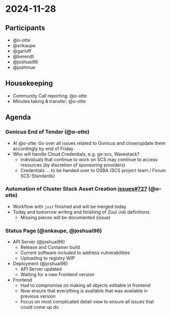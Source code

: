 # 2024-11-28

## Participants

- @o-otte
- @snkaupe
- @garloff
- @berendt
- @joshuai96
- @joshmue

## Housekeeping

- Community Call reporting: @o-otte
- Minutes taking & transfer: @o-otte

## Agenda

### Gonicus End of Tender (@o-otte)

- AI @o-otte: Go over all issues related to Gonicus and close/update them accordingly by end of Friday
- Who will handle Cloud Credentials, e.g. gx-scs, Wavestack?
    - Individuals that continue to work on SCS may continue to access resources (by discretion of sponsoring providers)
    - Credentials ... to be handed over to OSBA (SCS project team / Forum SCS-Standards)

### Automation of Cluster Stack Asset Creation [issues#727](https://github.com/SovereignCloudStack/issues/issues/727) (@o-otte)

- Workflow with `just` finished and will be merged today
- Today and tomorrow writing and finishing of Zuul Job definitions
    - Missing pieces will be documented (issue)

### Status Page (@snkaupe, @joshuai96)

- API Server (@joshuai96)
    - Release and Container build
    - Current software included to address vulnerabilities
    - Uploading to registry WIP
- Deployment (@joshuai96)
    - API Server updated
    - Waiting for a new Frontend version
- Frontend
    - Had to compromise on making all objects editable in frontend
    - Now ensure that everything is available that was available in previous version
    - Focus on most complicated detail view to ensure all issues that could come up do

